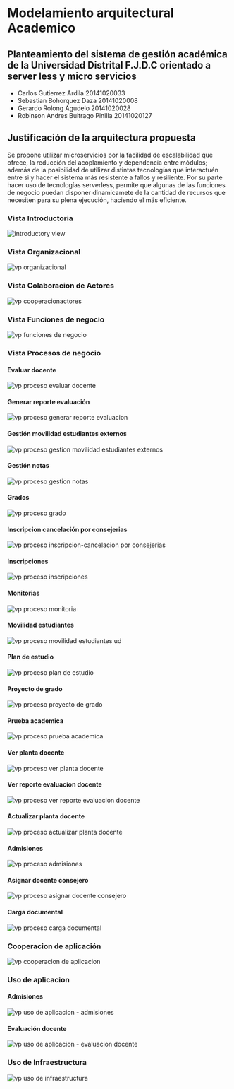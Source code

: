  # Modelamiento arquitectural Academico
 
## Planteamiento del sistema de gestión académica de la Universidad Distrital F.J.D.C orientado a server less y micro servicios


- Carlos Gutierrez Ardila 20141020033
- Sebastian Bohorquez Daza 20141020008
- Gerardo Rolong Agudelo 20141020028
- Robinson Andres Buitrago Pinilla 20141020127


## Justificación de la arquitectura propuesta  

Se propone utilizar microservicios por la facilidad de escalabilidad que ofrece, la reducción del acoplamiento y  dependencia entre módulos; además de la posibilidad de utilizar distintas tecnologías que interactuén entre si y hacer el sistema más resistente a fallos y resiliente. Por su parte hacer uso de tecnologías serverless, permite que algunas de las funciones de negocio puedan disponer dinamicamete de la cantidad de recursos que necesiten para su plena ejecución, haciendo el más eficiente.


 
 ### Vista Introductoria 

![introductory view](https://user-images.githubusercontent.com/24967174/41732042-9a1e820c-7545-11e8-9631-c86efdde9e17.jpg)

### Vista Organizacional

![vp organizacional](https://user-images.githubusercontent.com/24967174/41788943-173d0150-7613-11e8-8ee2-e85ec368c8ad.jpg)

### Vista Colaboracion de Actores

![vp cooperacionactores](https://user-images.githubusercontent.com/24967174/41788825-a3f35e88-7612-11e8-86d6-e461542ef0e6.jpg)

### Vista Funciones de negocio

![vp funciones de negocio](https://user-images.githubusercontent.com/24967174/41926386-cd415630-7934-11e8-8997-b0f73bb4e903.jpg)

### Vista Procesos de negocio

#### Evaluar docente
![vp proceso evaluar docente](https://user-images.githubusercontent.com/24967174/42332169-fa499566-803c-11e8-8b38-4b8423709e06.jpg)
#### Generar reporte evaluación
![vp proceso generar reporte evaluacion](https://user-images.githubusercontent.com/24967174/42332171-fa623c9c-803c-11e8-859d-e0a7be3c1292.jpg)
#### Gestión movilidad estudiantes externos
![vp proceso gestion movilidad estudiantes externos](https://user-images.githubusercontent.com/24967174/42332172-fa7ab56a-803c-11e8-863d-7261176e3445.jpg)
#### Gestión notas
![vp proceso gestion notas](https://user-images.githubusercontent.com/24967174/42332174-fa96041e-803c-11e8-9d1c-d6dd9fe78767.jpg)
#### Grados
![vp proceso grado](https://user-images.githubusercontent.com/24967174/42332175-faae0cd0-803c-11e8-969e-7e091eb87ba3.jpg)
#### Inscripcion cancelación por consejerias
![vp proceso inscripcion-cancelacion por consejerias](https://user-images.githubusercontent.com/24967174/42332176-fac27530-803c-11e8-9239-649fc47e61d8.jpg)
#### Inscripciones
![vp proceso inscripciones](https://user-images.githubusercontent.com/24967174/42332177-fad823b2-803c-11e8-8ce9-13f4207f080a.jpg)
#### Monitorias
![vp proceso monitoria](https://user-images.githubusercontent.com/24967174/42332178-faef299a-803c-11e8-8e13-763815435563.jpg)
#### Movilidad estudiantes
![vp proceso movilidad estudiantes ud](https://user-images.githubusercontent.com/24967174/42332179-fb0445e6-803c-11e8-8fc3-7f7899a3d56d.jpg)
#### Plan de estudio
![vp proceso plan de estudio](https://user-images.githubusercontent.com/24967174/42332180-fb1a341e-803c-11e8-8fdc-f62d9d8e9a40.jpg)
#### Proyecto de grado
![vp proceso proyecto de grado](https://user-images.githubusercontent.com/24967174/42332181-fb300c62-803c-11e8-984f-9100f7bf69de.jpg)
#### Prueba academica
![vp proceso prueba academica](https://user-images.githubusercontent.com/24967174/42332182-fb46e036-803c-11e8-88d8-a5e47347b331.jpg)
#### Ver planta docente
![vp proceso ver planta docente](https://user-images.githubusercontent.com/24967174/42332183-fb5f9766-803c-11e8-8524-4f66fb79cd02.jpg)
#### Ver reporte evaluacion docente
![vp proceso ver reporte evaluacion docente](https://user-images.githubusercontent.com/24967174/42332184-fb760c8a-803c-11e8-8b6d-6fd6ff92a1bb.jpg)
#### Actualizar planta docente
![vp proceso actualizar planta docente](https://user-images.githubusercontent.com/24967174/42332186-fb8eda62-803c-11e8-9c9e-439c52f00575.jpg)
#### Admisiones
![vp proceso admisiones](https://user-images.githubusercontent.com/24967174/42332188-fba9c0a2-803c-11e8-9809-c3083a8819a0.jpg)
#### Asignar docente consejero
![vp proceso asignar docente consejero](https://user-images.githubusercontent.com/24967174/42332189-fbc4da0e-803c-11e8-8a5d-1d7e589e5150.jpg)
#### Carga documental
![vp proceso carga documental](https://user-images.githubusercontent.com/24967174/42332191-fbdc6a84-803c-11e8-8237-dce04a9631be.jpg)

### Cooperacion de aplicación

![vp cooperacion de aplicacion](https://user-images.githubusercontent.com/24967174/42389370-206bffa0-810e-11e8-9660-15db6db06c9a.jpg)
### Uso de aplicacion

#### Admisiones
![vp uso de aplicacion - admisiones](https://user-images.githubusercontent.com/24967174/42389375-23fafc0c-810e-11e8-8b6a-cd922a72b666.jpg)
#### Evaluación docente
![vp uso de aplicacion - evaluacion docente](https://user-images.githubusercontent.com/24967174/42389378-25110bcc-810e-11e8-87c3-d8251dec4e40.jpg)

### Uso de Infraestructura
![vp uso de infraestructura](https://user-images.githubusercontent.com/24967174/42461433-15388d06-8366-11e8-8007-1b84c28eef05.jpg)


